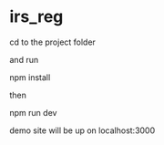 # irs_reg

cd to the project folder

and run

npm install

then 

npm run dev

demo site will be up on localhost:3000
